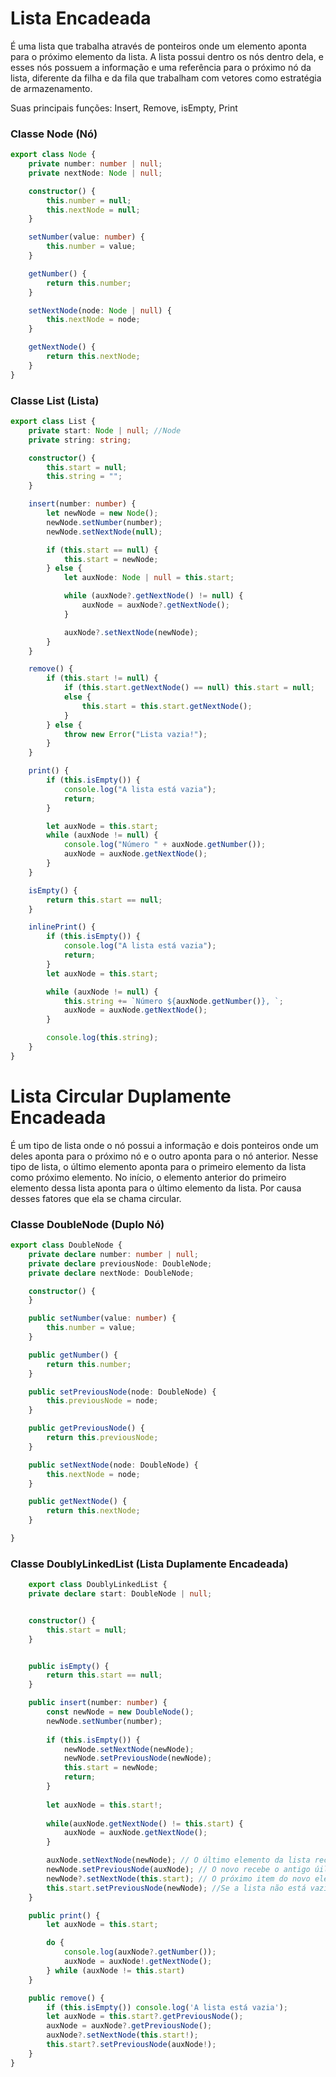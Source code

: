 # Lista Encadeada

É uma lista que trabalha através de ponteiros onde um elemento aponta para o próximo elemento da lista.
A lista possui dentro os nós dentro dela, e esses nós possuem a informação e uma referência para o próximo nó da lista, diferente da filha e da fila que trabalham com vetores como estratégia de armazenamento.

Suas principais funções: Insert, Remove, isEmpty, Print

### Classe Node (Nó)

```ts
export class Node {
    private number: number | null;
    private nextNode: Node | null;

    constructor() {
        this.number = null;
        this.nextNode = null;
    }

    setNumber(value: number) {
        this.number = value;
    }

    getNumber() {
        return this.number;
    }

    setNextNode(node: Node | null) {
        this.nextNode = node;
    }

    getNextNode() {
        return this.nextNode;
    }
}
```

### Classe List (Lista)

```ts
export class List {
    private start: Node | null; //Node
    private string: string;

    constructor() {
        this.start = null;
        this.string = "";
    }

    insert(number: number) {
        let newNode = new Node();
        newNode.setNumber(number);
        newNode.setNextNode(null);

        if (this.start == null) {
            this.start = newNode;
        } else {
            let auxNode: Node | null = this.start;

            while (auxNode?.getNextNode() != null) {
                auxNode = auxNode?.getNextNode();
            }

            auxNode?.setNextNode(newNode);
        }
    }

    remove() {
        if (this.start != null) {
            if (this.start.getNextNode() == null) this.start = null;
            else {
                this.start = this.start.getNextNode();
            }
        } else {
            throw new Error("Lista vazia!");
        }
    }

    print() {
        if (this.isEmpty()) {
            console.log("A lista está vazia");
            return;
        }

        let auxNode = this.start;
        while (auxNode != null) {
            console.log("Número " + auxNode.getNumber());
            auxNode = auxNode.getNextNode();
        }
    }

    isEmpty() {
        return this.start == null;
    }

    inlinePrint() {
        if (this.isEmpty()) {
            console.log("A lista está vazia");
            return;
        }
        let auxNode = this.start;

        while (auxNode != null) {
            this.string += `Número ${auxNode.getNumber()}, `;
            auxNode = auxNode.getNextNode();
        }

        console.log(this.string);
    }
}
```


# Lista Circular Duplamente Encadeada

É um tipo de lista onde o nó possui a informação e dois ponteiros onde um deles aponta para o próximo nó e o outro aponta para o nó anterior.
Nesse tipo de lista, o último elemento aponta para o primeiro elemento da lista como próximo elemento. No início, o elemento anterior do primeiro elemento dessa lista aponta para o último elemento da lista.  Por causa desses fatores que ela se chama circular.


### Classe DoubleNode (Duplo Nó)

```ts
export class DoubleNode {
    private declare number: number | null;
    private declare previousNode: DoubleNode;
    private declare nextNode: DoubleNode;

    constructor() {
    }

    public setNumber(value: number) {
        this.number = value;
    }

    public getNumber() {
        return this.number;
    }

    public setPreviousNode(node: DoubleNode) {
        this.previousNode = node;
    }

    public getPreviousNode() {
        return this.previousNode;
    }

    public setNextNode(node: DoubleNode) {
        this.nextNode = node;
    }

    public getNextNode() {
        return this.nextNode;
    }

}

```


### Classe DoublyLinkedList (Lista Duplamente Encadeada)

```ts
    export class DoublyLinkedList {
    private declare start: DoubleNode | null;    


    constructor() {
        this.start = null;
    }


    public isEmpty() {
        return this.start == null;
    }

    public insert(number: number) {
        const newNode = new DoubleNode();
        newNode.setNumber(number);
        
        if (this.isEmpty()) {
            newNode.setNextNode(newNode);
            newNode.setPreviousNode(newNode);
            this.start = newNode;
            return;
        }
                
        let auxNode = this.start!;
        
        while(auxNode.getNextNode() != this.start) {
            auxNode = auxNode.getNextNode();
        }

        auxNode.setNextNode(newNode); // O último elemento da lista recebe o novo como o próximo
        newNode.setPreviousNode(auxNode); // O novo recebe o antigo úiltimo elemento como o anterior
        newNode?.setNextNode(this.start); // O próximo item do novo elemento é o início
        this.start.setPreviousNode(newNode); //Se a lista não está vazia, o início recebe o novo elemento como anterior
    }

    public print() {
        let auxNode = this.start;

        do {
            console.log(auxNode?.getNumber());
            auxNode = auxNode!.getNextNode();
        } while (auxNode != this.start)
    }

    public remove() {
        if (this.isEmpty()) console.log('A lista está vazia');
        let auxNode = this.start?.getPreviousNode();
        auxNode = auxNode?.getPreviousNode();
        auxNode?.setNextNode(this.start!);
        this.start?.setPreviousNode(auxNode!);
    }
}

```